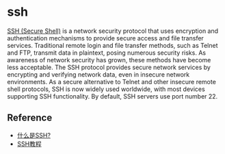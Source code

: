 # ssh

[SSH (Secure Shell)](https://en.wikipedia.org/wiki/Secure_Shell) is a network security
protocol that uses encryption and authentication mechanisms to provide secure access and
file transfer services. Traditional remote login and file transfer methods, such as Telnet
and FTP, transmit data in plaintext, posing numerous security risks. As awareness of
network security has grown, these methods have become less acceptable. The SSH protocol
provides secure network services by encrypting and verifying network data, even in
insecure network environments. As a secure alternative to Telnet and other insecure remote
shell protocols, SSH is now widely used worldwide, with most devices supporting SSH
functionality. By default, SSH servers use port number 22.

## Reference

- [什么是SSH?](https://info.support.huawei.com/info-finder/encyclopedia/zh/SSH.html)
- [SSH教程](https://wangdoc.com/ssh/basic)
